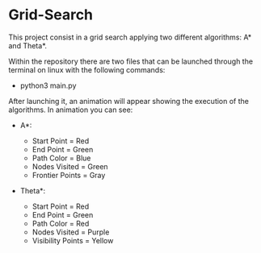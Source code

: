 # Grid-Search
This project consist in a grid search applying two different algorithms: A* and Theta*.

Within the repository there are two files that can be launched through the terminal on linux with the following commands: 
- python3 main.py

After launching it, an animation will appear showing the execution of the algorithms.
In animation you can see:
- A*:
  - Start Point = Red
  - End Point = Green
  - Path Color = Blue
  - Nodes Visited = Green
  - Frontier Points = Gray

- Theta*:
  - Start Point = Red
  - End Point = Green   
  - Path Color = Red
  - Nodes Visited = Purple
  - Visibility Points = Yellow
